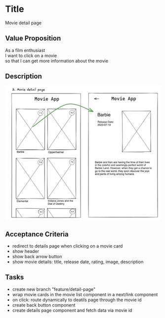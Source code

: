 # Title

Movie detail page

## Value Proposition

As a film enthusiast <br>
I want to click on a movie <br>
so that I can get more information about the movie <br>

## Description

![wireframe](./assets/scribble-movie-detail-page.png)

## Acceptance Criteria

- redirect to details page when clicking on a movie card
- show header
- show back arrow button
- show movie details: title, release date, rating, image, description

## Tasks

- create new branch "feature/detail-page"
- wrap movie cards in the movie list component in a next/link component
- on click: route dynamically to deatils page through the movie id
- create back button component
- create details page component and fetch data via movie id
